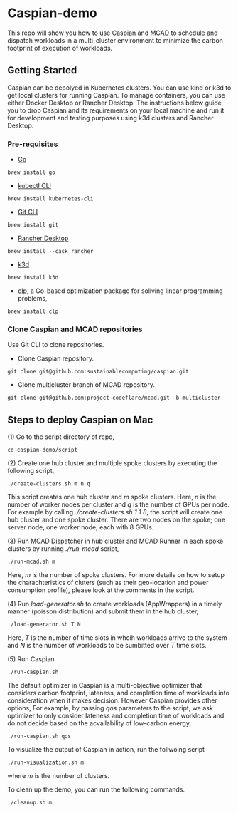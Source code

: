 # Caspian-demo
This repo will show you how to use [Caspian](https://github.com/sustainablecomputing/caspian) and [MCAD](https://github.com/project-codeflare/mcad) to schedule and dispatch workloads in a multi-cluster environment to minimize the carbon footprint of execution of workloads. 
## Getting Started 
Caspian can be depolyed in Kubernetes clusters. You can use kind or k3d to get  local clusters for running Caspian. To manage containers, you can use either Docker Desktop or Rancher Desktop. The instructions below guide you to drop Caspian and its requirements on your local machine and run it for development and testing purposes using k3d clusters and Rancher Desktop.

### Pre-requisites
- [Go](https://go.dev/dl/) 
```
brew install go
``` 

- [kubectl CLI](https://kubernetes.io/docs/reference/kubectl/)
```
brew install kubernetes-cli
``` 
- [Git CLI](https://git-scm.com/book/en/v2/Getting-Started-Installing-Git)
```
brew install git
``` 
- [Rancher Desktop](https://rancherdesktop.io/) 
```
brew install --cask rancher
``` 
- [k3d](https://k3d.io/)
```
brew install k3d
``` 
- [clp](https://github.com/lanl/clp), a Go-based optimization package for soliving linear programming problems,
```
brew install clp
``` 
### Clone Caspian and MCAD repositories
Use Git CLI to clone repositories.

-  Clone Caspian repository.
```
git clone git@github.com:sustainablecomputing/caspian.git
```

- Clone multicluster branch of MCAD repository.
```
git clone git@github.com:project-codeflare/mcad.git -b multicluster
```

## Steps to deploy Caspian on Mac
(1) Go to the script directory of repo,
```
cd caspian-demo/script
```

(2) Create one hub cluster and multiple spoke clusters by executing the following script, 

```
./create-clusters.sh m n q
```
This script creates one hub cluster and *m* spoke clusters. Here, *n* is the number of worker nodes per cluster and *q* is the number of GPUs per node. For example by calling *./create-clusters.sh 1 1 8*, the script will create one hub cluster and one spoke cluster. There are two nodes on the spoke; one server node, one worker node; each with 8 GPUs.

(3) Run MCAD Dispatcher in hub cluster and MCAD Runner in each spoke clusters by running *./run-mcad* script, 

```
./run-mcad.sh m 
```
Here, *m* is the number of spoke clusters. For more details on how to setup the charachteristics of cluters (such as their geo-location and power consumption profile), please look at the comments in the script.

(4) Run *load-generator.sh* to create workloads (AppWrappers) in a timely manner (poisson distribution) and submit them in the hub cluster,

```
./load-generator.sh T N
```
Here, *T* is the number of time slots in whcih workloads arrive to the system and *N* is the number of workloads to be sumbitted over *T* time slots.

(5) Run Caspian 

```
./run-caspian.sh 
```
The default optimizer in Caspian is a multi-objective optimizer that considers carbon footprint, lateness, and completion time of workloads into consideration when it makes decision. However Caspian provides other options, For example, by passing *qos* parameters to the script, we ask optimizer to only consider lateness and completion time of workloads and do not decide based on the acvailability of low-carbon energy,

```
./run-caspian.sh qos
```

To visualize the output of Caspian in action, run the follwoing script
```
./run-visualization.sh m
```
where *m* is the number of clusters.

To clean up the demo, you can run the following commands.

```
./cleanup.sh m
```
